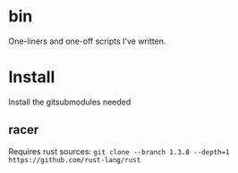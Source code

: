 bin
===

One-liners and one-off scripts I've written.

# Install

Install the gitsubmodules needed

## racer

Requires rust sources:
`git clone --branch 1.3.0 --depth=1 https://github.com/rust-lang/rust`
